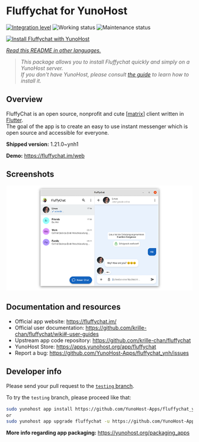 <!--
N.B.: This README was automatically generated by <https://github.com/YunoHost/apps/tree/master/tools/readme_generator>
It shall NOT be edited by hand.
-->

# Fluffychat for YunoHost

[![Integration level](https://dash.yunohost.org/integration/fluffychat.svg)](https://dash.yunohost.org/appci/app/fluffychat) ![Working status](https://ci-apps.yunohost.org/ci/badges/fluffychat.status.svg) ![Maintenance status](https://ci-apps.yunohost.org/ci/badges/fluffychat.maintain.svg)

[![Install Fluffychat with YunoHost](https://install-app.yunohost.org/install-with-yunohost.svg)](https://install-app.yunohost.org/?app=fluffychat)

*[Read this README in other languages.](./ALL_README.md)*

> *This package allows you to install Fluffychat quickly and simply on a YunoHost server.*  
> *If you don't have YunoHost, please consult [the guide](https://yunohost.org/install) to learn how to install it.*

## Overview

FluffyChat is an open source, nonprofit and cute [[matrix](https://matrix.org)] client written in [Flutter](https://flutter.dev).  
The goal of the app is to create an easy to use instant messenger which is open source and accessible for everyone.


**Shipped version:** 1.21.0~ynh1

**Demo:** <https://fluffychat.im/web>

## Screenshots

![Screenshot of Fluffychat](./doc/screenshots/screenshot.png)

## Documentation and resources

- Official app website: <https://fluffychat.im/>
- Official user documentation: <https://github.com/krille-chan/fluffychat/wiki#-user-guides>
- Upstream app code repository: <https://github.com/krille-chan/fluffychat>
- YunoHost Store: <https://apps.yunohost.org/app/fluffychat>
- Report a bug: <https://github.com/YunoHost-Apps/fluffychat_ynh/issues>

## Developer info

Please send your pull request to the [`testing` branch](https://github.com/YunoHost-Apps/fluffychat_ynh/tree/testing).

To try the `testing` branch, please proceed like that:

```bash
sudo yunohost app install https://github.com/YunoHost-Apps/fluffychat_ynh/tree/testing --debug
or
sudo yunohost app upgrade fluffychat -u https://github.com/YunoHost-Apps/fluffychat_ynh/tree/testing --debug
```

**More info regarding app packaging:** <https://yunohost.org/packaging_apps>
